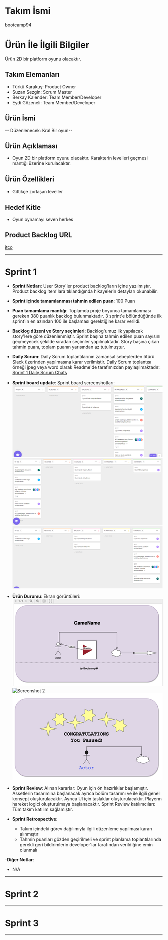 # **Takım İsmi**

bootcamp94

# Ürün İle İlgili Bilgiler

Ürün 2D bir platform oyunu olacaktır.

## Takım Elemanları

- Türkü Karakuş: Product Owner
- Suzan Sezgin: Scrum Master
- Berkay Kalender: Team Member/Developer
- Eydi Gözeneli: Team Member/Developer

## Ürün İsmi

-- Düzenlenecek: Kral Bir oyun--

## Ürün Açıklaması

- Oyun 2D bir platform oyunu olacaktır. Karakterin levelleri geçmesi mantığı üzerine kurulacaktır.

## Ürün Özellikleri

- Gittikçe zorlaşan leveller

## Hedef Kitle

- Oyun oynamayı seven herkes

## Product Backlog URL

[itco](#)

---

# Sprint 1

- **Sprint Notları**: User Story'ler product backlog'ların içine yazılmıştır. Product backlog item'lara tıklandığında hikayelerin detayları okunabilir.

- **Sprint içinde tamamlanması tahmin edilen puan**: 100 Puan

- **Puan tamamlama mantığı**: Toplamda proje boyunca tamamlanması gereken 380 puanlık backlog bulunmaktadır. 3 sprint'e bölündüğünde ilk sprint'in en azından 100 ile başlaması gerektiğine karar verildi.

- **Backlog düzeni ve Story seçimleri**: Backlog'umuz ilk yapılacak story'lere göre düzenlenmiştir. Sprint başına tahmin edilen puan sayısını geçmeyecek şekilde sıradan seçimler yapılmaktadır. Story başına çıkan tahmin puanı, toplam puanın yarısından az tutulmuştur. 

- **Daily Scrum**: Daily Scrum toplantılarının zamansal sebeplerden ötürü Slack üzerinden yapılmasına karar verilmiştir. Daily Scrum toplantısı örneği jpeg veya word olarak Readme'de tarafımızdan paylaşılmaktadır: [Sprint 1 Daily Scrum Chats](https://github.com/w3eydi/bootcamp94/blob/sprint/img/Sprint/DailyScrumMeetingNotesSprint1.docx)

- **Sprint board update**: Sprint board screenshotları: 
![Backlog 1](https://github.com/w3eydi/bootcamp94/blob/sprint/img/Sprint/BoardScreenShats/Sprint1_1.png) 
![Backlog 2](https://github.com/w3eydi/bootcamp94/blob/sprint/img/Sprint/BoardScreenShats/Sprint1_2.png) 
![Backlog 3](https://github.com/w3eydi/bootcamp94/blob/sprint/img/Sprint/BoardScreenShats/Sprint1_3.png)

- **Ürün Durumu**: Ekran görüntüleri:
  ![Screenshot 1](https://github.com/w3eydi/bootcamp94/blob/UI/img/UI/Baslang%C4%B1c.png)
  ![Screenshot 2](https://github.com/w3eydi/bootcamp94/blob/UI/img/UI/oyunekran%C4%B1.png)
  ![Screenshot 3](https://github.com/w3eydi/bootcamp94/blob/UI/img/UI/b%C3%B6l%C3%BCmsonu.png)

- **Sprint Review**: 
Alınan kararlar: Oyun için ön hazırlıklar başlamıştır. Assetlerin tasarımına başlanacak ayrıca bölüm tasarımı ve ile ilgili genel konsept oluşturulacaktır. Ayrıca UI için taslaklar oluşturulacaktır. Playerın hareket logici oluşturulmaya başlanacaktır.  Sprint Review katılımcıları: Tüm takım katılım sağlamıştır.

- **Sprint Retrospective:**
  - Takım içindeki görev dağılımıyla ilgili düzenleme yapılması kararı alınmıştır
  - Tahmin puanları gözden geçirilmeli ve sprint planlama toplantılarında gerekli geri bildirimlerin developer'lar tarafından verildiğine emin olunmalı
 

-**Diğer Notlar**:
- N/A

---

# Sprint 2



---

# Sprint 3



---